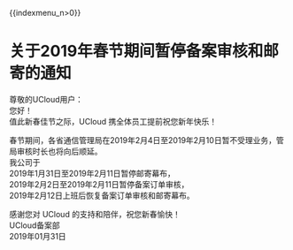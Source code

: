 {{indexmenu_n>0}}

# 关于2019年春节期间暂停备案审核和邮寄的通知

尊敬的UCloud用户：  
您好！  
值此新春佳节之际，UCloud 携全体员工提前祝您新年快乐！  
  
春节期间，各省通信管理局在2019年2月4日至2019年2月10日暂不受理业务，管局审核时长也将向后顺延。  
我公司于  
2019年1月31日至2019年2月11日暂停邮寄幕布，  
2019年2月2日至2019年2月11日暂停备案订单审核，  
2019年2月12日上班后恢复备案订单审核和邮寄幕布。  
  
感谢您对 UCloud 的支持和陪伴，祝您新春愉快！  
UCloud备案部  
2019年01月31日
